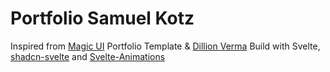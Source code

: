 # Portfolio Samuel Kotz
Inspired from [Magic UI](https://magicui.design) Portfolio Template & [Dillion Verma](https://github.com/dillionverma)
Build with Svelte, [shadcn-svelte](https://www.shadcn-svelte.com) and [Svelte-Animations](https://animation-svelte.vercel.app)
